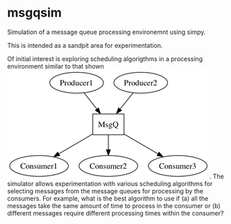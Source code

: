 msgqsim
=======

Simulation of a message queue processing environemnt using simpy.

This is intended as a sandpit area for experimentation.

Of initial interest is exploring scheduling algorigthms in a processing
environment similar to that shown ![here](images/sim.png). The simulator
allows experimentation with various scheduling algorithms for selecting
messages from the message queues for processing by the consumers.
For example, what is the best algorithm to use if (a) all the messages 
take the same amount of time to process in the consumer or (b) different 
messages require different processing times within the consumer?

